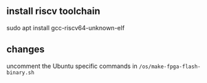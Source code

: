 ## install riscv toolchain
sudo apt install gcc-riscv64-unknown-elf

## changes
uncomment the Ubuntu specific commands in `/os/make-fpga-flash-binary.sh`